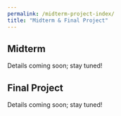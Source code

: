 ```yaml
---
permalink: /midterm-project-index/
title: "Midterm & Final Project"
---
```


## Midterm

Details coming soon; stay tuned!

## Final Project

Details coming soon; stay tuned!
